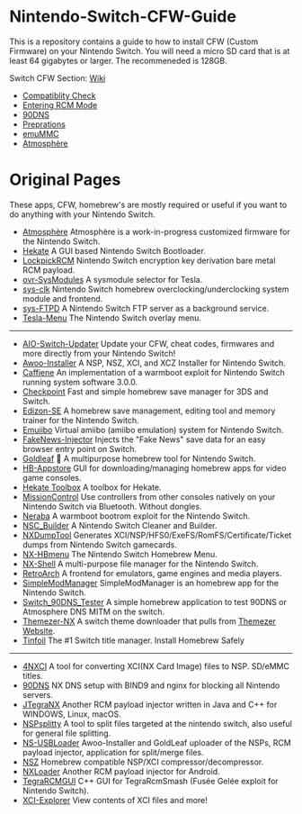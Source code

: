 # Nintendo-Switch-CFW-Guide
This is a repository contains a guide to how to install CFW (Custom Firmware) on your Nintendo Switch.
You will need a micro SD card that is at least 64 gigabytes or larger. The recommeneded is 128GB.


Switch CFW Section: [Wiki](https://github.com/ZHassanQ/Nintendo-Switch-CFW-Guide/wiki)

- [Compatiblity Check](https://github.com/ZHassanQ/Nintendo-Switch-CFW-Guide/wiki/0.-Compatibility-Check)
- [Entering RCM Mode](https://github.com/ZHassanQ/Nintendo-Switch-CFW-Guide/wiki/1.-Entering-RCM-Mode)
- [90DNS](https://github.com/ZHassanQ/Nintendo-Switch-CFW-Guide/wiki/2.-90DNS)
- [Preprations](https://github.com/ZHassanQ/Nintendo-Switch-CFW-Guide/wiki/3.-Preprations)
- [emuMMC](https://github.com/ZHassanQ/Nintendo-Switch-CFW-Guide/wiki/4.-emuMMC)
- [Atmosphère](https://github.com/ZHassanQ/Nintendo-Switch-CFW-Guide/wiki/5.-Atmosph%C3%A8re)


# Original Pages

These apps, CFW, homebrew's are mostly required or useful if you want to do anything with your Nintendo Switch.


- [Atmosphère](https://github.com/Atmosphere-NX/Atmosphere) Atmosphère is a work-in-progress customized firmware for the Nintendo Switch.
- [Hekate](https://github.com/CTCaer/hekate) A GUI based Nintendo Switch Bootloader.
- [LockpickRCM](https://github.com/shchmue/Lockpick_RCM/) Nintendo Switch encryption key derivation bare metal RCM payload.
- [ovr-SysModules](https://github.com/WerWolv/ovl-sysmodules) A sysmodule selector for Tesla.
- [sys-clk](https://github.com/retronx-team/sys-clk/) Nintendo Switch homebrew overclocking/underclocking system module and frontend.
- [sys-FTPD](https://github.com/cathery/sys-ftpd) A Nintendo Switch FTP server as a background service.
- [Tesla-Menu](https://github.com/WerWolv/Tesla-Menu) The Nintendo Switch overlay menu.

---

- [AIO-Switch-Updater](https://github.com/HamletDuFromage/aio-switch-updater) Update your CFW, cheat codes, firmwares and more directly from your Nintendo Switch!
- [Awoo-Installer](https://github.com/Huntereb/Awoo-Installer) A NSP, NSZ, XCI, and XCZ Installer for Nintendo Switch.
- [Caffiene](https://github.com/atlasnx/caffeine) An implementation of a warmboot exploit for Nintendo Switch running system software 3.0.0.
- [Checkpoint](https://github.com/FlagBrew/Checkpoint) Fast and simple homebrew save manager for 3DS and Switch.
- [Edizon-SE](https://github.com/tomvita/EdiZon-SE) A homebrew save management, editing tool and memory trainer for the Nintendo Switch.
- [Emuiibo](https://github.com/XorTroll/emuiibo) Virtual amiibo (amiibo emulation) system for Nintendo Switch.
- [FakeNews-Injector](https://github.com/noahc3/fakenews-injector) Injects the "Fake News" save data for an easy browser entry point on Switch.
- [Goldleaf](https://github.com/XorTroll/Goldleaf) 🍂 A multipurpose homebrew tool for Nintendo Switch.
- [HB-Appstore](https://github.com/fortheusers/hb-appstore) GUI for downloading/managing homebrew apps for video game consoles.
- [Hekate Toolbox](https://github.com/WerWolv/Hekate-Toolbox) A toolbox for Hekate.
- [MissionControl](https://github.com/ndeadly/MissionControl) Use controllers from other consoles natively on your Nintendo Switch via Bluetooth. Without dongles.
- [Neraba](https://github.com/AtlasNX/nereba) A warmboot bootrom exploit for the Nintendo Switch.
- [NSC_Builder](https://github.com/julesontheroad/NSC_BUILDER) A Nintendo Switch Cleaner and Builder.
- [NXDumpTool](https://github.com/DarkMatterCore/nxdumptool) Generates XCI/NSP/HFS0/ExeFS/RomFS/Certificate/Ticket dumps from Nintendo Switch gamecards.
- [NX-HBmenu](https://github.com/switchbrew/nx-hbmenu) The Nintendo Switch Homebrew Menu.
- [NX-Shell](https://github.com/joel16/NX-Shell) A multi-purpose file manager for the Nintendo Switch.
- [RetroArch](https://www.retroarch.com/) A frontend for emulators, game engines and media players.
- [SimpleModManager](https://github.com/nadrino/SimpleModManager) SimpleModManager is an homebrew app for the Nintendo Switch.
- [Switch_90DNS_Tester](https://github.com/meganukebmp/Switch_90DNS_tester) A simple homebrew application to test 90DNS or Atmosphere DNS MITM on the switch.
- [Themezer-NX](https://github.com/suchmememanyskill/themezer-nx) A switch theme downloader that pulls from [Themezer Website](https://themezer.net/).
- [Tinfoil](https://tinfoil.io/Download) The #1 Switch title manager. Install Homebrew Safely

---

- [4NXCI](https://github.com/The-4n/4NXCI) A tool for converting XCI(NX Card Image) files to NSP.
 SD/eMMC titles.
- [90DNS](https://gitlab.com/a/90dns#usage-on-switch) NX DNS setup with BIND9 and nginx for blocking all Nintendo servers.
- [JTegraNX](https://github.com/dylwedma11748/JTegraNX) Another RCM payload injector written in Java and C++ for WINDOWS, Linux, macOS.
- [NSPsplitty](https://github.com/Aionmagan/NSPsplitty) A tool to split files targeted at the nintendo switch, also useful for general file splitting.
- [NS-USBLoader](https://github.com/developersu/ns-usbloader) Awoo-Installer and GoldLeaf uploader of the NSPs, RCM payload injector, application for split/merge files.
- [NSZ](https://github.com/nicoboss/nsz) Homebrew compatible NSP/XCI compressor/decompressor.
- [NXLoader](https://github.com/DavidBuchanan314/NXLoader) Another RCM payload injector for Android.
- [TegraRCMGUI](https://github.com/eliboa/TegraRcmGUI) C++ GUI for TegraRcmSmash (Fusée Gelée exploit for Nintendo Switch).
- [XCI-Explorer](https://github.com/StudentBlake/XCI-Explorer) View contents of XCI files and more!
